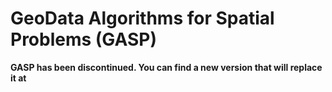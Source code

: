 GeoData Algorithms for Spatial Problems (GASP)
====================

**GASP has been discontinued. You can find a new version that will replace it at**
